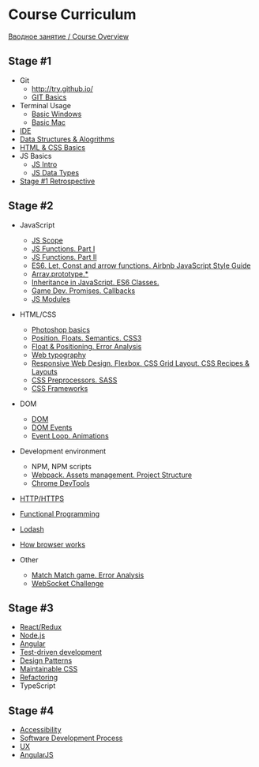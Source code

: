 #  Course Curriculum

[Вводное занятие / Course Overview](https://github.com/rolling-scopes-school/lectures/blob/master/lectures/intro.md) 

## Stage #1
  - Git
     - http://try.github.io/
     - [GIT Basics](https://github.com/rolling-scopes-school/lectures/blob/master/lectures/git.md) 
  - Terminal Usage
     - [Basic Windows](https://www.digitalcitizen.life/command-prompt-how-use-basic-commands)
     - [Basic Mac](https://www.imore.com/how-use-terminal-mac-when-you-have-no-idea-where-start)
 - [IDE](https://github.com/rolling-scopes-school/lectures/blob/master/lectures/IDE-battle.md)
 - [Data Structures & Alogrithms](https://github.com/rolling-scopes-school/lectures/blob/master/lectures/basic-algorithms.md)
 - [HTML & CSS Basics](https://github.com/rolling-scopes-school/lectures/blob/master/lectures/html-css-basics.md)
 - JS Basics
   - [JS Intro](https://github.com/rolling-scopes-school/lectures/blob/master/lectures/js-intro.md)
   - [JS Data Types](https://github.com/rolling-scopes-school/lectures/blob/master/lectures/js-data-types.md)
 - [Stage #1 Retrospective](https://github.com/rolling-scopes-school/lectures/blob/master/lectures/retrospective-stage-one.md)
 
## Stage #2
- JavaScript 
   - [JS Scope](https://github.com/rolling-scopes-school/lectures/blob/master/lectures/js-scope.md)
   - [JS Functions. Part I](https://github.com/rolling-scopes-school/lectures/blob/master/lectures/js-functions.md)
   - [JS Functions. Part II](https://github.com/rolling-scopes-school/lectures/blob/master/lectures/js-functions-part-two.md)
   - [ES6. Let, Const and arrow functions. Airbnb JavaScript Style Guide](https://github.com/rolling-scopes-school/lectures/blob/master/lectures/es6.md)
   - [Array.prototype.*](https://github.com/rolling-scopes-school/lectures/blob/master/lectures/js-arrays.md)
   - [Inheritance in JavaScript. ES6 Classes.](https://github.com/rolling-scopes-school/lectures/blob/master/lectures/inheritance-in-js-and-es6-classes.md) 
   - [Game Dev. Promises. Callbacks](https://github.com/rolling-scopes-school/lectures/blob/master/lectures/promises-game-dev.md)
   - [JS Modules](https://github.com/rolling-scopes-school/lectures/blob/master/lectures/js-modules.md)
   
- HTML/CSS
   - [Photoshop basics](https://github.com/rolling-scopes-school/lectures/blob/master/lectures/photoshop-basics.md)
   - [Position. Floats. Semantics. CSS3](https://github.com/rolling-scopes-school/lectures/blob/master/lectures/position-floats-semantics-css3.md)
   - [Float & Positioning. Error Analysis](https://github.com/rolling-scopes-school/lectures/blob/master/lectures/float-positioning-error-analysis.md)
   - [Web typography](https://github.com/rolling-scopes-school/lectures/blob/master/lectures/web-typography.md)
   - [Responsive Web Design. Flexbox. CSS Grid Layout. CSS Recipes & Layouts](https://github.com/rolling-scopes-school/lectures/blob/master/lectures/css-recipies-and-layouts.md)
   - [CSS Preprocessors. SASS](https://github.com/rolling-scopes-school/lectures/blob/master/lectures/css-preprocessors.md)
   - [CSS Frameworks](https://github.com/rolling-scopes-school/lectures/blob/master/lectures/css-frameworks.md)

- DOM 
   - [DOM](https://github.com/rolling-scopes-school/lectures/blob/master/lectures/dom.md)
   - [DOM Events](https://github.com/rolling-scopes-school/lectures/blob/master/lectures/dom-events.md)
   - [Event Loop. Animations](https://github.com/rolling-scopes-school/lectures/blob/master/lectures/event-loop-and-animations.md)

- Development environment 
   - NPM, NPM scripts
   - [Webpack. Assets management. Project Structure](https://github.com/rolling-scopes-school/lectures/blob/master/lectures/webpack.md)
   - [Chrome DevTools](https://github.com/rolling-scopes-school/lectures/blob/master/lectures/chrome-devtools.md)
  
- [HTTP/HTTPS](https://github.com/rolling-scopes-school/lectures/blob/master/lectures/http.md)
- [Functional Programming](https://github.com/rolling-scopes-school/lectures/blob/master/lectures/fp.md)
- [Lodash](https://github.com/rolling-scopes-school/lectures/blob/master/lectures/lodash.md)
- [How browser works](https://github.com/rolling-scopes-school/lectures/blob/master/lectures/how-browser-works.md)


- Other
   - [Match Match game. Error Analysis](https://github.com/rolling-scopes-school/lectures/blob/master/lectures/match-match-game-error-analysis.md)
   - [WebSocket Challenge](https://github.com/rolling-scopes-school/lectures/blob/master/lectures/websocket-challenge.md)


## Stage #3
- [React/Redux](https://github.com/rolling-scopes-school/lectures/blob/master/lectures/react-redux.md)
- [Node.js](https://github.com/rolling-scopes-school/lectures/blob/master/lectures/nodejs.md)
- [Angular](https://github.com/rolling-scopes-school/lectures/blob/master/lectures/angular.md)
- [Test-driven development](https://github.com/rolling-scopes-school/lectures/blob/master/lectures/tdd.md)
- [Design Patterns](https://github.com/rolling-scopes-school/lectures/blob/master/lectures/design-patterns.md)
- [Maintainable CSS](https://github.com/rolling-scopes-school/lectures/blob/master/lectures/maintainable-css.md)
- [Refactoring](https://github.com/rolling-scopes-school/lectures/blob/master/lectures/refactoring.md)
- TypeScript

## Stage #4
- [Accessibility](https://github.com/rolling-scopes-school/lectures/blob/master/lectures/a11y.md)
- [Software Development Process](https://github.com/rolling-scopes-school/lectures/blob/master/lectures/software-development-process.md)
- [UX](https://github.com/rolling-scopes-school/lectures/blob/master/lectures/ux.md)
- [AngularJS](https://github.com/rolling-scopes-school/lectures/blob/master/lectures/angularjs.md)
